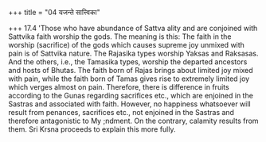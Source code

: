 +++
title = "04 यजन्ते सात्त्विका"

+++
17.4 'Those who have abundance of Sattva ality and are conjoined with
Sattvika faith worship the gods. The meaning is this: The faith in the
worship (sacrifice) of the gods which causes supreme joy unmixed with
pain is of Sattvika nature. The Rajasika types worship Yaksas and
Raksasas. And the others, i.e., the Tamasika types, worship the departed
ancestors and hosts of Bhutas. The faith born of Rajas brings about
limited joy mixed with pain, while the faith born of Tamas gives rise to
extremely limited joy which verges almost on pain. Therefore, there is
difference in fruits according to the Gunas regarding sacrifices etc.,
which are enjoined in the Sastras and associated with faith. However, no
happiness whatsoever will result from penances, sacrifices etc., not
enjoined in the Sastras and therefore antagonistic to My ;ndment. On the
contrary, calamity results from them. Sri Krsna proceeds to explain this
more fully.
